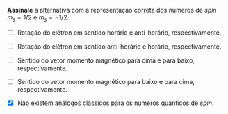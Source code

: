 **Assinale** a alternativa com a representação correta dos números de *spin* $m_s = 1/2$ e $m_s = -1/2$.

- [ ] Rotação do elétron em sentido horário e anti-horário, respectivamente.
- [ ] Rotação do elétron em sentido anti-horário e horário, respectivamente.
- [ ] Sentido do vetor momento magnético para cima e para baixo, respectivamente.
- [ ] Sentido do vetor momento magnético para baixo e para cima, respectivamente.
- [x] Não existem análogos clássicos para os números quânticos de *spin*.


